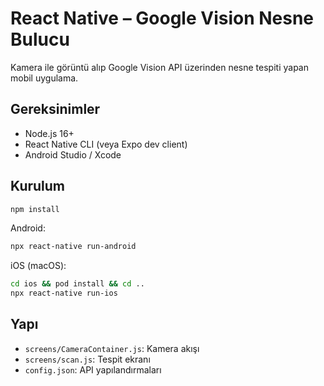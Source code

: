 # React Native – Google Vision Nesne Bulucu

Kamera ile görüntü alıp Google Vision API üzerinden nesne tespiti yapan mobil uygulama.

## Gereksinimler
- Node.js 16+
- React Native CLI (veya Expo dev client)
- Android Studio / Xcode

## Kurulum
```bash
npm install
```

Android:
```bash
npx react-native run-android
```
iOS (macOS):
```bash
cd ios && pod install && cd ..
npx react-native run-ios
```

## Yapı
- `screens/CameraContainer.js`: Kamera akışı
- `screens/scan.js`: Tespit ekranı
- `config.json`: API yapılandırmaları
